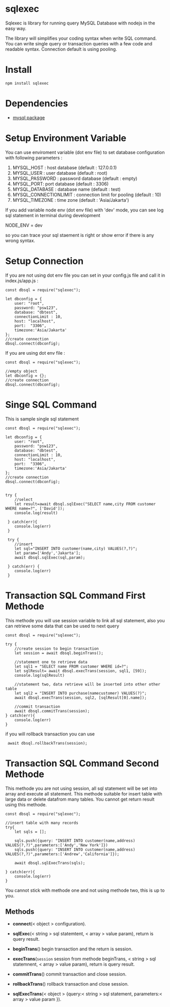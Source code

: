 # sqlexec

Sqlexec is library for running query MySQL Database with nodejs in the easy way.

The library will simplifies your coding syntax when write SQL command. You can write single query or transaction queries with a few code and readable syntax. Connection default is using pooling.

# Install

`npm install sqlexec `

# Dependencies

- [mysql package](https://www.npmjs.com/package/mysql)

# Setup Environment Variable

You can use enviroment variable (dot env file) to set database configuration with following parameters :

1. MYSQL_HOST : host database (default : 127.0.0.1)
2. MYSQL_USER : user database (default : root)
3. MYSQL_PASSWORD : password database (default : empty)
4. MYSQL_PORT: port database (default : 3306)
5. MYSQL_DATABASE : database name (default : test)
6. MYSQL_CONNECTIONLIMIT : connection limit for pooling (default : 10)
7. MYSQL_TIMEZONE : time zone (default : 'Asia/Jakarta')

If you  add variable node env (dot env file) with 'dev' mode, you can see log sql statement in terminal during development

NODE_ENV = dev

so you can trace your sql staement is right or show error if there is any wrong syntax.

# Setup Connection

If you are not using dot env file you can set in your config.js file and call it in index.js/app.js :

    const dbsql = require("sqlexec");

    let dbconfig = {
        user: "root",
        password: "psw123",
        database: "dbtest",
        connectionLimit : 10,
        host: "localhost",
        port:  "3306",
        timezone:'Asia/Jakarta'
    };
    //create connection
    dbsql.connect(dbconfig);

If you are using dot env file :

    const dbsql = require("sqlexec");  
    
    //empty object
    let dbconfig = {};
    //create connection
    dbsql.connect(dbconfig);


# Singe SQL Command

This is sample single sql statement 

    const dbsql = require("sqlexec");

    let dbconfig = {
        user: "root",
        password: "psw123",
        database: "dbtest",
        connectionLimit : 10,
        host: "localhost",
        port:  "3306",
        timezone:'Asia/Jakarta'
    };
    //create connection
    dbsql.connect(dbconfig);


    try {
        //select
        let result=await dbsql.sqlExec("SELECT name,city FROM customer WHERE name=?", ['David']);
        console.log(result)

     } catch(err){
        console.log(err)
     }
       
     try {
        //insert
        let sql="INSERT INTO customer(name,city) VALUES(?,?)";
        let param=['Andy','Jakarta'];
        await dbsql.sqlExec(sql,param);

     } catch(err) {
        console.log(err)
     }
     
    

# Transaction SQL Command First Methode 

This methode you will use session variable to link all sql statement, also you can retrieve some data that can be used to next query
    
    const dbsql = require("sqlexec");

    try {
        //create session to begin transaction 
        let session = await dbsql.beginTrans();
        
        //statement one to retrieve data
        let sql1 = "SELECT name FROM customer WHERE id=?";
        let sqlResult= await dbsql.execTrans(session, sql1, [59]);
        console.log(sqlResult)
        
        //statement two, data retrieve will be inserted into other other table
        let sql2 = "INSERT INTO purchase(namecustomer) VALUES(?)";
        await dbsql.execTrans(session, sql2, [sqlResult[0].name]);
        
        //commit transaction 
        await dbsql.commitTrans(session);
    } catch(err){
        console.log(err)
    }

if you will rollback transaction you can use

     await dbsql.rollbackTrans(session);

# Transaction SQL Command Second Methode

This methode you are not using session, all sql statement will be set into array and execute all statement. This methode suitable for insert table with large data or delete  datafrom many tables. You cannot get return result using this methode. 

    const dbsql = require("sqlexec");
   
    //insert table with many records
    try{
        let sqls = [];
    
        sqls.push({query: "INSERT INTO customer(name,address) VALUES(?,?)",parameters:['Andy','New York']})
        sqls.push({query: "INSERT INTO customer(name,address) VALUES(?,?)",parameters:['Andrew','California']});

        await dbsql.sqlExecTrans(sqls);
    
    } catch(err){
        console.log(err)
    }

You cannot stick with methode one and not using methode two, this is up to you.

## Methods

- **connect**(< object > configuration).

- **sqlExec**(< string > sql statemtent, < array > value param), return is query result.

- **beginTrans**() begin transaction and the return is session.

- **execTrans**(`session` session from methode beginTrans, < string > sql statemnent, < array > value param), return is query result.

- **commitTrans**() commit transaction and close session.

- **rollbackTrans**() rollback transaction and close session.

- **sqlExecTrans**(< object > {query:< string > sql statement, parameters:< array > value param }).

